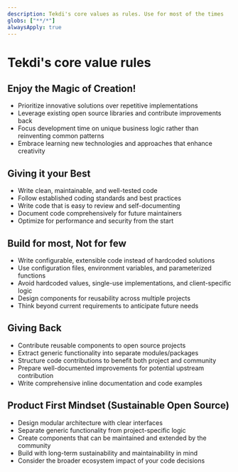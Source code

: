 ```yaml
---
description: Tekdi's core values as rules. Use for most of the times
globs: ["**/*"]
alwaysApply: true
---
```


# Tekdi's core value rules

## Enjoy the Magic of Creation!
- Prioritize innovative solutions over repetitive implementations
- Leverage existing open source libraries and contribute improvements back
- Focus development time on unique business logic rather than reinventing common patterns
- Embrace learning new technologies and approaches that enhance creativity

## Giving it your Best
- Write clean, maintainable, and well-tested code
- Follow established coding standards and best practices
- Write code that is easy to review and self-documenting
- Document code comprehensively for future maintainers
- Optimize for performance and security from the start

## Build for most, Not for few
- Write configurable, extensible code instead of hardcoded solutions
- Use configuration files, environment variables, and parameterized functions
- Avoid hardcoded values, single-use implementations, and client-specific logic
- Design components for reusability across multiple projects
- Think beyond current requirements to anticipate future needs

## Giving Back
- Contribute reusable components to open source projects
- Extract generic functionality into separate modules/packages
- Structure code contributions to benefit both project and community
- Prepare well-documented improvements for potential upstream contribution
- Write comprehensive inline documentation and code examples

## Product First Mindset (Sustainable Open Source)
- Design modular architecture with clear interfaces
- Separate generic functionality from project-specific logic
- Create components that can be maintained and extended by the community
- Build with long-term sustainability and maintainability in mind
- Consider the broader ecosystem impact of your code decisions
